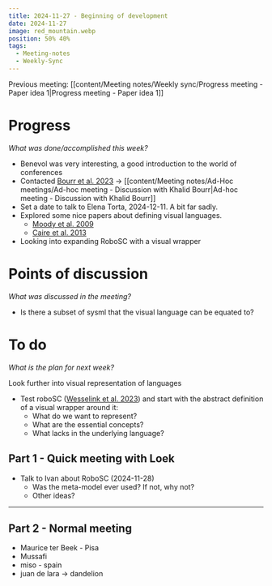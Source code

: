```yaml
---
title: 2024-11-27 - Beginning of development
date: 2024-11-27
image: red_mountain.webp
position: 50% 40%
tags:
  - Meeting-notes
  - Weekly-Sync
---
```


Previous meeting: [[content/Meeting notes/Weekly sync/Progress meeting - Paper idea 1|Progress meeting - Paper idea 1]]

# Progress

_What was done/accomplished this week?_

- Benevol was very interesting, a good introduction to the world of conferences
- Contacted [Bourr  et al. 2023](https://pubblicazioni.unicam.it/handle/11581/484448) -> [[content/Meeting notes/Ad-Hoc meetings/Ad-hoc meeting - Discussion with Khalid Bourr|Ad-hoc meeting - Discussion with Khalid Bourr]]
- Set a date to talk to Elena Torta, 2024-12-11. A bit far sadly.
- Explored some nice papers about defining visual languages.
	- [Moody  et al. 2009](https://ieeexplore.ieee.org/document/5353439/?arnumber=5353439)
	- [Caire  et al. 2013](https://ieeexplore.ieee.org/abstract/document/6636711?casa_token=sDFPDsWXT4kAAAAA:b5aebd-sefXhBfFRDfJtuT5oGMvVRbKa-w8Ap7PZRL2S-oX2wsG11JGo4Q1RHWKDJQnuqpQ)
- Looking into expanding RoboSC with a visual wrapper

# Points of discussion

_What was discussed in the meeting?_

- Is there a subset of sysml that the visual language can be equated to?

# To do

_What is the plan for next week?_

Look further into visual representation of languages

- Test roboSC ([Wesselink  et al. 2023](https://ieeexplore.ieee.org/document/10161436/?arnumber=10161436&tag=1)) and start with the abstract definition of a visual wrapper around it:
	- What do we want to represent? 
	- What are the essential concepts? 
	- What lacks in the underlying language?
## Part 1 - Quick meeting with Loek

- Talk to Ivan about RoboSC (2024-11-28)
	- Was the meta-model ever used? If not, why not?
	- Other ideas?
---
## Part 2 - Normal meeting

- Maurice ter Beek - Pisa 
- Mussafi
- miso - spain
- juan de lara -> dandelion
